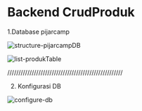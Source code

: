 # Backend CrudProduk

1.Database pijarcamp

![structure-pijarcampDB](https://github.com/HolitSky/PijarCamp-Crud-Produk-Backend/assets/90766619/07b889b6-a49b-4099-930f-55b19dc32b37)


![list-produkTable](https://github.com/HolitSky/PijarCamp-Crud-Produk-Backend/assets/90766619/fe4c7fc2-5326-447b-b495-e81c359abf07)


////////////////////////////////////////////////////


2. Konfigurasi DB

![configure-db](https://github.com/HolitSky/PijarCamp-Crud-Produk-Backend/assets/90766619/d1b58592-cdfd-4d67-9ebf-1bbc922d6632)

